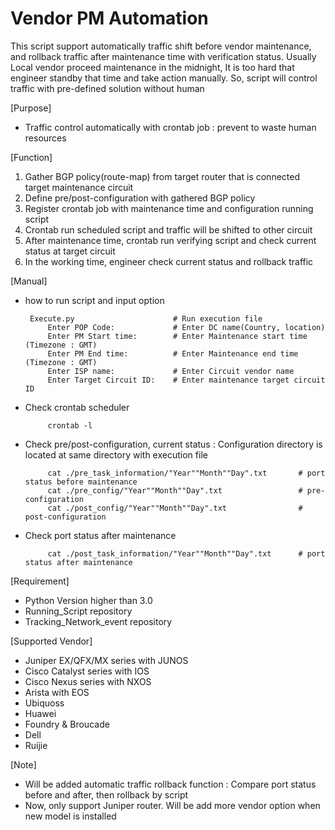 # Vendor PM Automation
This script support automatically traffic shift before vendor maintenance, 
and rollback traffic after maintenance time with verification status.
Usually Local vendor proceed maintenance in the midnight,
It is too hard that engineer standby that time and take action manually.
So, script will control traffic with pre-defined solution without human

[Purpose]
 - Traffic control automatically with crontab job : prevent to waste human resources

[Function]
 1) Gather BGP policy(route-map) from target router that is connected target maintenance circuit
 2) Define pre/post-configuration with gathered BGP policy
 3) Register crontab job with maintenance time and configuration running script
 4) Crontab run scheduled script and traffic will be shifted to other circuit
 5) After maintenance time, crontab run verifying script and check current status at target circuit
 6) In the working time, engineer check current status and rollback traffic
    
[Manual]
 - how to run script and input option 

        Execute.py                      # Run execution file
            Enter POP Code:             # Enter DC name(Country, location)
            Enter PM Start time:        # Enter Maintenance start time (Timezone : GMT)
            Enter PM End time:          # Enter Maintenance end time (Timezone : GMT)
            Enter ISP name:             # Enter Circuit vendor name
            Enter Target Circuit ID:    # Enter maintenance target circuit ID
 - Check crontab scheduler
        
            crontab -l
 - Check pre/post-configuration, current status : Configuration directory is located at same directory with execution file
            
            cat ./pre_task_information/"Year""Month""Day".txt       # port status before maintenance
            cat ./pre_config/"Year""Month""Day".txt                 # pre-configuration
            cat ./post_config/"Year""Month""Day".txt                # post-configuration
 - Check port status after maintenance
 
            cat ./post_task_information/"Year""Month""Day".txt      # port status after maintenance

            
            
[Requirement]
 - Python Version higher than 3.0
 - Running_Script repository
 - Tracking_Network_event repository
 
[Supported Vendor]
 - Juniper EX/QFX/MX series with JUNOS
 - Cisco Catalyst series with IOS
 - Cisco Nexus series with NXOS
 - Arista with EOS
 - Ubiquoss
 - Huawei
 - Foundry & Broucade
 - Dell
 - Ruijie
 
[Note]
 - Will be added automatic traffic rollback function : Compare port status before and after, then rollback by script
 - Now, only support Juniper router. Will be add more vendor option when new model is installed
